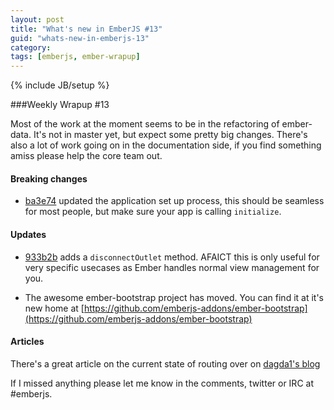 ```yaml
---
layout: post
title: "What's new in EmberJS #13"
guid: "whats-new-in-emberjs-13"
category:
tags: [emberjs, ember-wrapup]
---
```

{% include JB/setup %}

###Weekly Wrapup #13

Most of the work at the moment seems to be in the refactoring of ember-data. It's not in master yet, but expect some pretty big changes. There's also a lot of work going on in the documentation side, if you find something amiss please help the core team out.

#### Breaking changes

* [ba3e74](https://github.com/emberjs/ember.js/commit/ba3e74e02d160fa870181a851c9e897fc66e4b6c) updated the application set up process, this should be seamless for most people, but make sure your app is calling `initialize`.

#### Updates

* [933b2b](https://github.com/emberjs/ember.js/commit/933b2b4a6eb4f82884c4ec5c567890ffb458beab) adds a `disconnectOutlet` method. AFAICT this is only useful for very specific usecases as Ember handles normal view management for you.

* The awesome ember-bootstrap project has moved. You can find it at it's new home at [https://github.com/emberjs-addons/ember-bootstrap](https://github.com/emberjs-addons/ember-bootstrap)

#### Articles

There's a great article on the current state of routing over on [dagda1's blog](http://www.thesoftwaresimpleton.com/blog/2012/08/20/routing_update/)



If I missed anything please let me know in the comments, twitter or IRC at #emberjs.